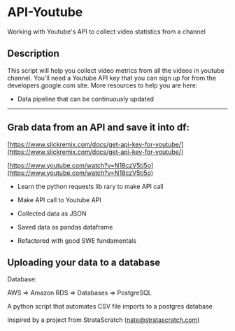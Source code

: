 # API-Youtube

Working with Youtube's API to collect video statistics from a channel

## Description

This script will help you collect video metrics from all the videos in youtube channel. You'll need a Youtube API key that you can sign up for from the developers.google.com site. More resources to help you are here:

- Data pipeline that can be continuously updated

___

## Grab data from an API and save it into df:

[https://www.slickremix.com/docs/get-api-key-for-youtube/](https://www.slickremix.com/docs/get-api-key-for-youtube/)

[https://www.youtube.com/watch?v=N18czV5tj5o](https://www.youtube.com/watch?v=N18czV5tj5o)

- Learn the python requests lib rary to make API call

- Make API call to Youtube API

- Collected data as JSON

- Saved data as pandas dataframe

- Refactored with good SWE fundamentals 

## Uploading your data to a database

Database:

AWS ⇒ Amazon RDS ⇒ Databases ⇒ PostgreSQL



A python script that automates CSV file imports to a postgres database

Inspired by a project from StrataScratch (nate@stratascratch.com)
